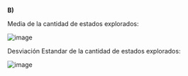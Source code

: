 **B)** 

Media de la cantidad de estados explorados:

![image](https://user-images.githubusercontent.com/88392382/131424103-f22d6cb1-eb78-4c02-9c38-ce31c976ddaf.png)

Desviación Estandar de la cantidad de estados explorados:

![image](https://user-images.githubusercontent.com/88392382/131424174-92cfb319-3f7b-481f-b47c-fdd5fb191eb1.png)
